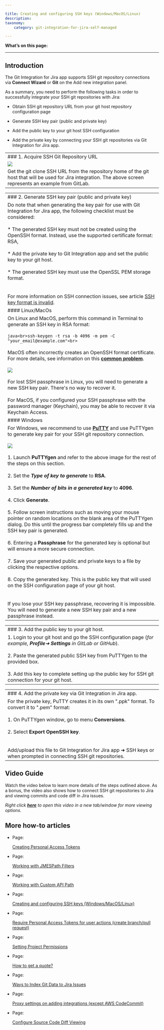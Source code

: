 ```yaml
---

title: Creating and configuring SSH keys (Windows/MacOS/Linux)
description:
taxonomy:
    category: git-integration-for-jira-self-managed

---
```

**What’s on this page:**

* * *

## Introduction

The Git Integration for Jira app supports SSH git repository connections via **Connect Wizard** or **Git** on the Add new integration panel.

As a summary, you need to perform the following tasks in order to successfully integrate your SSH git repositories with Jira:

*   Obtain SSH git repository URL from your git host repository configuration page

*   Generate SSH key pair (public and private key)

*   Add the public key to your git host SSH configuration

*   Add the private key by connecting your SSH git repositories via Git Integration for Jira app.


|     |
| --- |
| ### 1\. Acquire SSH Git Repository URL |
| ![](https://bigbrassband.atlassian.net/wiki/download/attachments/183271450/image-20220118-110313.png?version=1&modificationDate=1642504624168&cacheVersion=1&api=v2) |
| Get the git clone SSH URL from the repository home of the git host that will be used for Jira integration. The above screen represents an example from GitLab. |

|     |
| --- |
| ### 2\. Generate SSH key pair (public and private key) |
| Do note that when generating the key pair for use with Git Integration for Jira app, the following checklist must be considered:<br><br>*   The generated SSH key must not be created using the OpenSSH format. Instead, use the supported certificate format: RSA,<br>    <br>*   Add the private key to Git Integration app and set the public key to your git host.<br>    <br>*   The generated SSH key must use the OpenSSL PEM storage format.<br>    <br><br>For more information on SSH connection issues, see article [SSH key format is invalid](/wiki/spaces/GIJDC/pages/187957296/SSH+key+file+format+is+invalid). |
| #### Linux/MacOs |
| On Linux and MacOS, perform this command in Terminal to generate an SSH key in RSA format:<br><br>```java<br>ssh-keygen -t rsa -b 4096 -m pem -C "your_email@example.com"<br>```<br><br>MacOS often incorrectly creates an OpenSSH format certificate. For more details, see information on this [**common problem**](https://serverfault.com/questions/939909/ssh-keygen-does-not-create-rsa-private-key).<br><br>![](https://bigbrassband.atlassian.net/wiki/download/attachments/183271450/image-20220118-110744.png?version=1&modificationDate=1642504624174&cacheVersion=1&api=v2)<br><br>For lost SSH passphrase in Linux, you will need to generate a new SSH key pair. There's no way to recover it.<br><br>For MacOS, if you configured your SSH passphrase with the password manager (Keychain), you may be able to recover it via Keychain Access. |
| #### Windows |
| For Windows, we recommend to use [**PuTTY**](https://www.putty.org/) and use PuTTYgen to generate key pair for your SSH git repository connection.<br><br>![](https://bigbrassband.atlassian.net/wiki/download/thumbnails/183271450/puttygen-key-dlg.png%3Fversion=1&modificationDate=1642164294617&cacheVersion=1&api=v2?version=1&modificationDate=1642504624176&cacheVersion=1&api=v2&width=448&height=440)<br><br>1.  Launch **PuTTYgen** and refer to the above image for the rest of the steps on this section.<br>    <br>2.  Set the _**Type of key to generate**_ to **RSA**.<br>    <br>3.  Set the _**Number of bits in a generated key**_ to **4096**.<br>    <br>4.  Click **Generate**.<br>    <br>5.  Follow screen instructions such as moving your mouse pointer on random locations on the blank area of the PuTTYgen dialog. Do this until the progress bar completely fills up and the SSH key pair is generated.<br>    <br>6.  Entering a **Passphrase** for the generated key is optional but will ensure a more secure connection.<br>    <br>7.  Save your generated public and private keys to a file by clicking the respective options.<br>    <br>8.  Copy the generated key. This is the public key that will used on the SSH configuration page of your git host.<br>    <br><br>If you lose your SSH key passphrase, recovering it is impossible. You will need to generate a new SSH key pair and a new passphrase instead. |

|     |
| --- |
| ### 3\. Add the public key to your git host. |
| 1.  Login to your git host and go the SSH configuration page (_for example, **Profile**➜ **Settings** in GitLab or GitHub_).<br>    <br>2.  Paste the generated public SSH key from PuTTYgen to the provided box.<br>    <br>3.  Add this key to complete setting up the public key for SSH git connection for your git host. |

|     |
| --- |
| ### 4\. Add the private key via Git Integration in Jira app. |
| For the private key, PuTTY creates it in its own ".ppk" format. To convert it to ".pem" format:<br><br>1.  On PuTTYgen window, go to menu **Conversions**.<br>    <br>2.  Select **Export OpenSSH key**.<br>    <br><br>Add/upload this file to Git Integration for Jira app ➜ SSH keys or when prompted in connecting SSH git repositories. |

## Video Guide

Watch the video below to learn more details of the steps outlined above. As a bonus, the video also shows how to connect SSH git repositories to Jira and viewing commits and code diff in Jira issues. 

_Right click_ [_**here**_](https://bigbrassband.wistia.com/medias/migvqa03gw) _to open this video in a new tab/window for more viewing options._

## More how-to articles

*   Page:

    [Creating Personal Access Tokens](/wiki/spaces/GIJDC/pages/107380737/Creating+Personal+Access+Tokens)

*   Page:

    [Working with JMESPath Filters](/wiki/spaces/GIJDC/pages/135430238/Working+with+JMESPath+Filters)

*   Page:

    [Working with Custom API Path](/wiki/spaces/GIJDC/pages/135331922/Working+with+Custom+API+Path)

*   Page:

    [Creating and configuring SSH keys (Windows/MacOS/Linux)](/wiki/spaces/GIJDC/pages/183271450)

*   Page:

    [Require Personal Access Tokens for user actions (create branch/pull request)](/wiki/spaces/GIJDC/pages/317390849)

*   Page:

    [Setting Project Permissions](/wiki/spaces/GIJDC/pages/509444154/Setting+Project+Permissions)

*   Page:

    [How to get a quote?](/wiki/spaces/GIJDC/pages/1165721603)

*   Page:

    [Ways to Index Git Data to Jira Issues](/wiki/spaces/GIJDC/pages/1207828916/Ways+to+Index+Git+Data+to+Jira+Issues)

*   Page:

    [Proxy settings on adding integrations (except AWS CodeCommit)](/wiki/spaces/GIJDC/pages/1808007195)

*   Page:

    [Configure Source Code Diff Viewing](/wiki/spaces/GIJDC/pages/2054881287/Configure+Source+Code+Diff+Viewing)